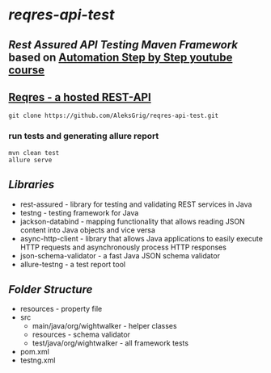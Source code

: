 # *reqres-api-test*
## *Rest Assured API Testing Maven Framework* based on [Automation Step by Step youtube course](https://www.youtube.com/watch?v=oVNbaBlrhbo&list=PLhW3qG5bs-L8xPrBwDv66cTMlFNeUPdJx&index=1)
## [Reqres - a hosted REST-API](https://reqres.in/)

`git clone https://github.com/AleksGrig/reqres-api-test.git`

### run tests and generating allure report
```
mvn clean test
allure serve
```

## *Libraries*
- rest-assured - library for testing and validating REST services in Java
- testng - testing framework for Java
- jackson-databind - mapping functionality that allows reading JSON content into Java objects and vice versa
- async-http-client - library that allows Java applications to easily execute HTTP requests and asynchronously process HTTP responses
- json-schema-validator - a fast Java JSON schema validator
- allure-testng - a test report tool

## *Folder Structure*
- resources - property file
- src
  - main/java/org/wightwalker - helper classes
  - resources - schema validator
  - test/java/org/wightwalker - all framework tests
- pom.xml
- testng.xml